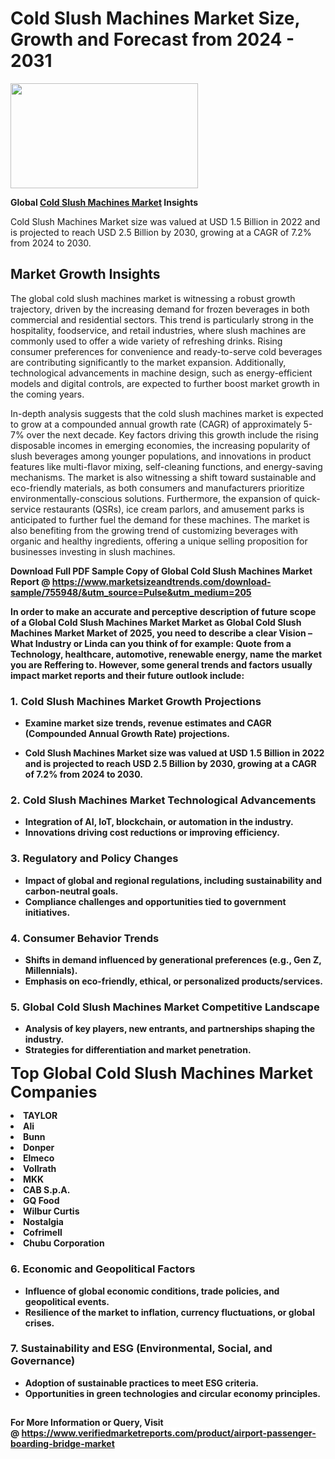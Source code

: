 <H1>Cold Slush Machines Market Size, Growth and Forecast from 2024 - 2031</H1><img class="aligncenter size-medium wp-image-584254" src="https://thirdeyenews.in/wp-content/uploads/2024/09/Global-Market-Research-300x168.jpeg" alt="" width="300" height="168" /><p><strong>Global&nbsp;<a href="https://www.marketsizeandtrends.com/download-sample/755948/&amp;utm_source=Pulse&amp;utm_medium=205">Cold Slush Machines Market</a> Insights</strong></p><p>Cold Slush Machines Market size was valued at USD 1.5 Billion in 2022 and is projected to reach USD 2.5 Billion by 2030, growing at a CAGR of 7.2% from 2024 to 2030.</p><p><h2>Market Growth Insights</h2> <p>The global cold slush machines market is witnessing a robust growth trajectory, driven by the increasing demand for frozen beverages in both commercial and residential sectors. This trend is particularly strong in the hospitality, foodservice, and retail industries, where slush machines are commonly used to offer a wide variety of refreshing drinks. Rising consumer preferences for convenience and ready-to-serve cold beverages are contributing significantly to the market expansion. Additionally, technological advancements in machine design, such as energy-efficient models and digital controls, are expected to further boost market growth in the coming years.</p> <p><strong></strong></p> <p>In-depth analysis suggests that the cold slush machines market is expected to grow at a compounded annual growth rate (CAGR) of approximately 5-7% over the next decade. Key factors driving this growth include the rising disposable incomes in emerging economies, the increasing popularity of slush beverages among younger populations, and innovations in product features like multi-flavor mixing, self-cleaning functions, and energy-saving mechanisms. The market is also witnessing a shift toward sustainable and eco-friendly materials, as both consumers and manufacturers prioritize environmentally-conscious solutions. Furthermore, the expansion of quick-service restaurants (QSRs), ice cream parlors, and amusement parks is anticipated to further fuel the demand for these machines. The market is also benefiting from the growing trend of customizing beverages with organic and healthy ingredients, offering a unique selling proposition for businesses investing in slush machines.</p> <p><strong></p><p><span class=""><strong>Download Full PDF Sample Copy of Global Cold Slush Machines Market Report</strong> @ <a href="https://www.marketsizeandtrends.com/download-sample/755948/&amp;utm_source=Pulse&amp;utm_medium=205" target="_blank">https://www.marketsizeandtrends.com/download-sample/755948/&amp;utm_source=Pulse&amp;utm_medium=205</a></span></p><p>In order to make an accurate and perceptive description of future scope of a Global&nbsp;Cold Slush Machines Market Market as Global&nbsp;Cold Slush Machines Market Market of 2025, you need to describe a clear Vision &ndash; What Industry or Linda can you think of for example: Quote from a Technology, healthcare, automotive, renewable energy, name the market you are Reffering to. However, some general trends and factors usually impact market reports and their future outlook include:</p><h3>1.&nbsp;<strong>Cold Slush Machines Market Growth Projections</strong></h3><ul><li>Examine market size trends, revenue estimates and CAGR (Compounded Annual Growth Rate) projections.</li><li><p>Cold Slush Machines Market size was valued at USD 1.5 Billion in 2022 and is projected to reach USD 2.5 Billion by 2030, growing at a CAGR of 7.2% from 2024 to 2030.</p></li></ul><h3>2.&nbsp;<strong>Cold Slush Machines Market Technological Advancements</strong></h3><ul><li>Integration of AI, IoT, blockchain, or automation in the industry.</li><li>Innovations driving cost reductions or improving efficiency.</li></ul><h3>3.&nbsp;<strong>Regulatory and Policy Changes</strong></h3><ul><li>Impact of global and regional regulations, including sustainability and carbon-neutral goals.</li><li>Compliance challenges and opportunities tied to government initiatives.</li></ul><h3>4.&nbsp;<strong>Consumer Behavior Trends</strong></h3><ul><li>Shifts in demand influenced by generational preferences (e.g., Gen Z, Millennials).</li><li>Emphasis on eco-friendly, ethical, or personalized products/services.</li></ul><h3>5.&nbsp;<strong>Global Cold Slush Machines Market Competitive Landscape</strong></h3><ul><li>Analysis of key players, new entrants, and partnerships shaping the industry.</li><li>Strategies for differentiation and market penetration.</li></ul><p data-pm-slice="1 1 []"><span style="color: inherit; font-family: inherit; font-size: 25px;">Top Global Cold Slush Machines Market Companies</span></p><div class="" data-test-id=""><p><li>TAYLOR</li><li> Ali</li><li> Bunn</li><li> Donper</li><li> Elmeco</li><li> Vollrath</li><li> MKK</li><li> CAB S.p.A.</li><li> GQ Food</li><li> Wilbur Curtis</li><li> Nostalgia</li><li> Cofrimell</li><li> Chubu Corporation</li></p></div><h3>6.&nbsp;<strong>Economic and Geopolitical Factors</strong></h3><ul><li>Influence of global economic conditions, trade policies, and geopolitical events.</li><li>Resilience of the market to inflation, currency fluctuations, or global crises.</li></ul><h3>7.&nbsp;<strong>Sustainability and ESG (Environmental, Social, and Governance)</strong></h3><ul><li>Adoption of sustainable practices to meet ESG criteria.</li><li>Opportunities in green technologies and circular economy principles.</li></ul><h2><strong style="font-size: 14px;">For More Information or Query, Visit @&nbsp;</strong><a style="background-color: #ffffff; font-size: 14px;" href="https://www.marketsizeandtrends.com/report/cold-slush-machines-market/" target="_blank">https://www.verifiedmarketreports.com/product/airport-passenger-boarding-bridge-market</a></h2>
